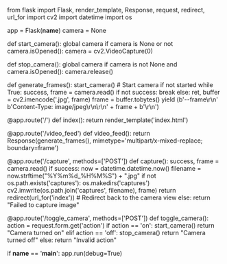 from flask import Flask, render_template, Response, request, redirect, url_for
import cv2
import datetime
import os

app = Flask(__name__)
camera = None

def start_camera():
    global camera
    if camera is None or not camera.isOpened():
        camera = cv2.VideoCapture(0)

def stop_camera():
    global camera
    if camera is not None and camera.isOpened():
        camera.release()

def generate_frames():
    start_camera()  # Start camera if not started
    while True:
        success, frame = camera.read()
        if not success:
            break
        else:
            ret, buffer = cv2.imencode('.jpg', frame)
            frame = buffer.tobytes()
            yield (b'--frame\r\n'
                   b'Content-Type: image/jpeg\r\n\r\n' + frame + b'\r\n')

@app.route('/')
def index():
    return render_template('index.html')

@app.route('/video_feed')
def video_feed():
    return Response(generate_frames(), mimetype='multipart/x-mixed-replace; boundary=frame')

@app.route('/capture', methods=['POST'])
def capture():
    success, frame = camera.read()
    if success:
        now = datetime.datetime.now()
        filename = now.strftime("%Y%m%d_%H%M%S") + ".jpg"
        if not os.path.exists('captures'):
            os.makedirs('captures')
        cv2.imwrite(os.path.join('captures', filename), frame)
        return redirect(url_for('index'))  # Redirect back to the camera view
    else:
        return "Failed to capture image"

@app.route('/toggle_camera', methods=['POST'])
def toggle_camera():
    action = request.form.get('action')
    if action == 'on':
        start_camera()
        return "Camera turned on"
    elif action == 'off':
        stop_camera()
        return "Camera turned off"
    else:
        return "Invalid action"

if __name__ == '__main__':
    app.run(debug=True)
